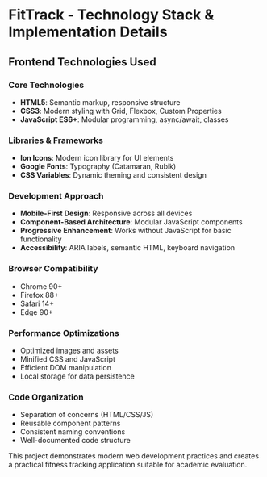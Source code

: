 # FitTrack - Technology Stack & Implementation Details

## Frontend Technologies Used

### Core Technologies
- **HTML5**: Semantic markup, responsive structure
- **CSS3**: Modern styling with Grid, Flexbox, Custom Properties
- **JavaScript ES6+**: Modular programming, async/await, classes

### Libraries & Frameworks
- **Ion Icons**: Modern icon library for UI elements
- **Google Fonts**: Typography (Catamaran, Rubik)
- **CSS Variables**: Dynamic theming and consistent design

### Development Approach
- **Mobile-First Design**: Responsive across all devices
- **Component-Based Architecture**: Modular JavaScript components
- **Progressive Enhancement**: Works without JavaScript for basic functionality
- **Accessibility**: ARIA labels, semantic HTML, keyboard navigation

### Browser Compatibility
- Chrome 90+
- Firefox 88+
- Safari 14+
- Edge 90+

### Performance Optimizations
- Optimized images and assets
- Minified CSS and JavaScript
- Efficient DOM manipulation
- Local storage for data persistence

### Code Organization
- Separation of concerns (HTML/CSS/JS)
- Reusable component patterns
- Consistent naming conventions
- Well-documented code structure

This project demonstrates modern web development practices and creates a practical fitness tracking application suitable for academic evaluation.
